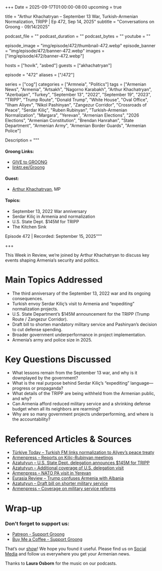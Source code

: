 +++
Date = 2025-09-17T01:00:00-08:00
upcoming = true

title = "Arthur Khachatryan – September 13 War, Turkish-Armenian Normalization, TRIPP | Ep 472, Sep 14, 2025"
subtitle = "Conversations on Groong - 09/14/2025"

podcast_file     = ""
podcast_duration = ""
podcast_bytes    = ""
youtube = ""

episode_image = "img/episode/472/thumbnail-472.webp"
episode_banner = "img/episode/472/banner-472.webp"
images = ["img/episode/472/banner-472.webp"]

hosts = ["hovik", "asbed"]
guests = ["akhachatryan"]

episode = "472"
aliases = ["/472"]

series = ["cog"]
categories = ["Armneia", "Politics"]
tags = ["Armenian News", "Armenia", "Artsakh", "Nagorno Karabakh", "Arthur Khachatryan", "Azerbaijan", "Turkey", "September 13", "2022", "September 19", "2023", "TRIPP", "Trump Route", "Donald Trump", "White House", "Oval Office", "Ilham Aliyev", "Nikol Pashinyan", "Zangezur Corridor", "Crossroads of Peace", "Serdar Kiliç", "Ruben Rubinyan", "Turkish-Armenian Normalization", "Margara", "Yerevan", "Armenian Elections", "2026 Elections", "Armenian Constitution", "Brendan Hanrahan", "State Department", "Armenian Army", "Armenian Border Guards", "Armenian Police"]

Description = """

#### Groong Links:
* [GIVE to GROONG](https://podcasts.groong.org/donate)
* [linktr.ee/Groong](https://linktr.ee/groong)

#### Guest:
* [Arthur Khachatryan](/guest/akhachatryan), MP

#### Topics:
* September 13, 2022 War anniversary
* Serdar Kiliç in Armenia and normalization
* U.S. State Dept. $145M for TRIPP
* The Kitchen Sink

Episode 472 | Recorded: September 15, 2025"""

+++

This Week in Review, we’re joined by Arthur Khachatryan to discuss key events shaping Armenia’s security and politics.  

# Main Topics Addressed  
- The third anniversary of the September 13, 2022 war and its ongoing consequences.
- Turkish envoy Serdar Kiliç’s visit to Armenia and “expediting” normalization projects.
- U.S. State Department’s $145M announcement for the TRIPP (Trump Route / Zangezur Corridor).
- Draft bill to shorten mandatory military service and Pashinyan’s decision to cut defense spending.
- Broader government underperformance in project implementation.
- Armenia’s army and police size in 2025.

# Key Questions Discussed  
- What lessons remain from the September 13 war, and why is it downplayed by the government?
- What is the real purpose behind Serdar Kiliç’s “expediting” language—progress or propaganda?
- What details of the TRIPP are being withheld from the Armenian public, and why?
- Can Armenia afford reduced military service and a shrinking defense budget when all its neighbors are rearming?
- Why are so many government projects underperforming, and where is the accountability?

# Referenced Articles & Sources  
- [Türkiye Today – Turkish FM links normalization to Aliyev’s peace treaty](https://www.turkiyetoday.com/nation/turkish-foreign-ministry-reports-progress-with-armenia-including-border-arrangements-3206823)
- [Armenpress – Reports on Kiliç-Rubinyan meetings](https://armenpress.am/en/article/1229574)
- [Azatutyun – U.S. State Dept. delegation announces $145M for TRIPP](https://www.azatutyun.am/a/33528031.html)
- [Azatutyun – Additional coverage of U.S. delegation visit](https://www.azatutyun.am/a/33528900.html)
- [Armenpress – NATO PA visit in Yerevan](https://armenpress.am/en/article/1229497)
- [Eurasia Review – Trump confuses Armenia with Albania](https://www.eurasiareview.com/14092025-trump-again-confuses-armenia-with-albania/)
- [Azatutyun – Draft bill on shorter military service](https://www.azatutyun.am/a/33527942.html)
- [Armenpress – Coverage on military service reforms](https://armenpress.am/en/article/1229309)


# Wrap-up

### **Don't forget to support us:**
* [Patreon - Support Groong](https://www.patreon.com/ann_groong)
* [Buy Me a Coffee - Support Groong](https://www.buymeacoffee.com/groong)


That’s our [show](https://podcasts.groong.org/)! We hope you found it useful. Please find us on [Social Media](https://linktr.ee/groong) and follow us everywhere you get your Armenian news.

Thanks to **Laura Osborn** for the music on our podcasts.


